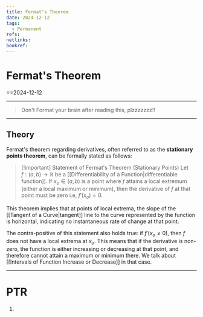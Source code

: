 ```yaml
---
title: Fermat's Theorem
date: 2024-12-12
tags:
  - Permanent
refs: 
netlinks: 
bookref:
---
```

# Fermat's Theorem
==2024-12-12

---
> Don't Format your brain after reading this, plzzzzzzz!!
---
## Theory
Fermat's theorem regarding derivatives, often referred to as the **stationary points theorem**, can be formally stated as follows:

> [!important] Statement of Fermat's Theorem (Stationary Points)
> Let $f:(a,b)→\mathbb{R}$ be a [[Differentiability of a Function|differentiable function]]. If $x_{o}\in(a,b)$ is a point where $f$ attains a local extremum (either a local maximum or minimum), then the derivative of $f$ at that point must be zero i.e, $f'(x_{o})=0$.

This theorem implies that at points of local extrema, the slope of the [[Tangent of a Curve|tangent]] line to the curve represented by the function is horizontal, indicating no instantaneous rate of change at that point.

The contra-positive of this statement also holds true: if $f'(x_{o}\neq {0})$, then $f$ does not have a local extrema at $x_{o}$​. This means that if the derivative is non-zero, the function is either increasing or decreasing at that point, and therefore cannot attain a maximum or minimum there.
We talk about [[Intervals of Function Increase or Decrease]] in that case.

---
# PTR

1. 